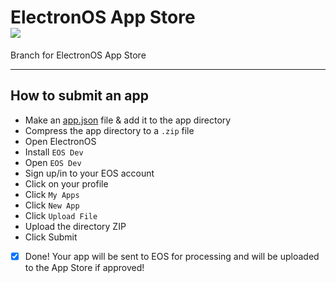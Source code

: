 <h1>ElectronOS App Store<br /><a href="https://github.com/xJustJqy/ElectronOS/tree/app-store"><img src="https://github.com/ntkme/github-buttons/workflows/build/badge.svg" /></a></h1>
Branch for ElectronOS App Store<hr><h2>How to submit an app</h2>

- Make an [app.json](https://github.com/xJustJqy/electronos-app/blob/main/app.json.md) file & add it to the app directory
- Compress the app directory to a `.zip` file
- Open ElectronOS
- Install `EOS Dev`
- Open `EOS Dev`
- Sign up/in to your EOS account
- Click on your profile
- Click `My Apps`
- Click `New App`
- Click `Upload File`
- Upload the directory ZIP
- Click Submit
- [x] Done! Your app will be sent to EOS for processing and will be uploaded to the App Store if approved!
